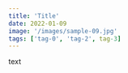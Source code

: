 ```yaml
---
title: 'Title'
date: 2022-01-09
image: '/images/sample-09.jpg'
tags: ['tag-0', 'tag-2', tag-3]
---
```


text
